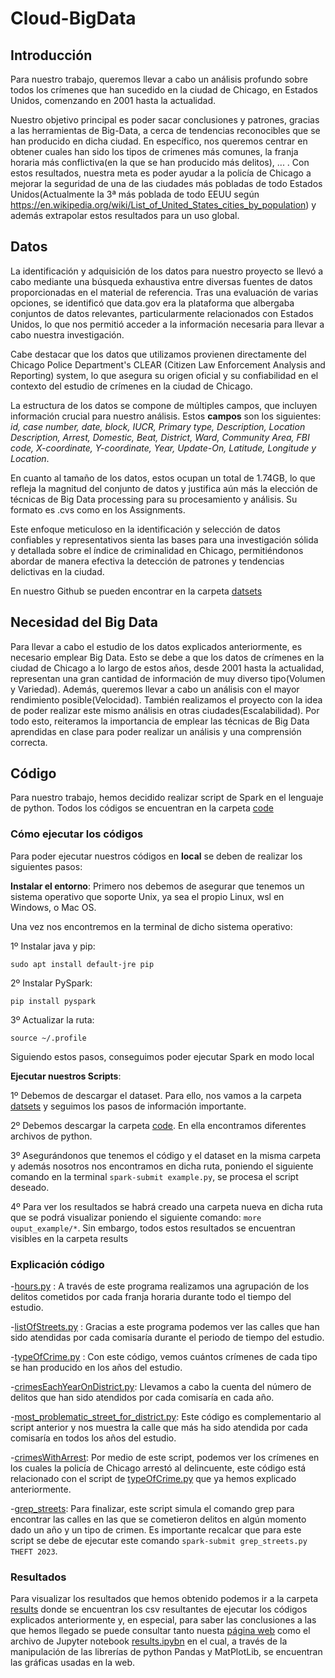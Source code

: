 # Cloud-BigData

## Introducción
Para nuestro trabajo, queremos llevar a cabo un análisis profundo sobre todos los crímenes que han sucedido en la ciudad de Chicago, en Estados Unidos, comenzando en 2001 hasta la actualidad. 

Nuestro objetivo principal es poder sacar conclusiones y patrones, gracias a las herramientas de Big-Data, a cerca de tendencias reconocibles que se han producido en dicha ciudad. En específico, nos queremos centrar en obtener cuales han sido los tipos de crimenes más comunes, la franja horaria más conflictiva(en la que se han producido más delitos), ... . Con estos resultados, nuestra meta es poder ayudar a la policía de Chicago a mejorar la seguridad de una de las ciudades más pobladas de todo Estados Unidos(Actualmente la 3ª más poblada de todo EEUU según https://en.wikipedia.org/wiki/List_of_United_States_cities_by_population) y además extrapolar estos resultados para un uso global. 

## Datos
La identificación y adquisición de los datos para nuestro proyecto se llevó a cabo mediante una búsqueda exhaustiva entre diversas fuentes de datos proporcionadas en el material de referencia. Tras una evaluación de varias opciones, se identificó que data.gov era la plataforma que albergaba conjuntos de datos relevantes, particularmente relacionados con Estados Unidos, lo que nos permitió acceder a la información necesaria para llevar a cabo nuestra investigación.

Cabe destacar que los datos que utilizamos provienen directamente del Chicago Police Department's CLEAR (Citizen Law Enforcement Analysis and Reporting) system, lo que asegura su origen oficial y su confiabilidad en el contexto del estudio de crímenes en la ciudad de Chicago.

La estructura de los datos se compone de múltiples campos, que incluyen información crucial para nuestro análisis. Estos **campos** son los siguientes: *id, case number, date, block, IUCR, Primary type, Description, Location Description, Arrest, Domestic, Beat, District, Ward, Community Area, FBI code, X-coordinate, Y-coordinate, Year, Update-On, Latitude, Longitude y Location*.

En cuanto al tamaño de los datos, estos ocupan un total de 1.74GB, lo que refleja la magnitud del conjunto de datos y justifica aún más la elección de técnicas de Big Data processing para su procesamiento y análisis. Su formato es .cvs como en los Assignments.

Este enfoque meticuloso en la identificación y selección de datos confiables y representativos sienta las bases para una investigación sólida y detallada sobre el índice de criminalidad en Chicago, permitiéndonos abordar de manera efectiva la detección de patrones y tendencias delictivas en la ciudad.

En nuestro Github se pueden encontrar en la carpeta [datsets](https://github.com/JorgeSierra22/Cloud-BigData/tree/main/datasets)

## Necesidad del Big Data
Para llevar a cabo el estudio de los datos explicados anteriormente, es necesario emplear Big Data. Esto se debe a que los datos de crímenes en la ciudad de Chicago a lo largo de estos años, desde 2001 hasta la actualidad, representan  una gran cantidad de información de muy diverso tipo(Volumen y Variedad). Además, queremos llevar a cabo un análisis con el mayor rendimiento posible(Velocidad). También realizamos el proyecto con la idea de poder realizar este mismo análisis en otras ciudades(Escalabilidad). Por todo esto, reiteramos la importancia de emplear las técnicas de Big Data aprendidas en clase para poder realizar un análisis y una comprensión correcta.

## Código
Para nuestro trabajo, hemos decidido realizar script de Spark en el lenguaje de python. Todos los códigos se encuentran en la carpeta [code](https://github.com/JorgeSierra22/Cloud-BigData/tree/main/code)

### Cómo ejecutar los códigos
Para poder ejecutar nuestros códigos en **local** se deben de realizar los siguientes pasos:

**Instalar el entorno**:
Primero nos debemos de asegurar que tenemos un sistema operativo que soporte Unix, ya sea el propio Linux, wsl en Windows, o  Mac OS. 

Una vez nos encontremos en la terminal de dicho sistema operativo:

1º Instalar java y pip:
```
sudo apt install default-jre pip
``` 
2º Instalar PySpark:
```
pip install pyspark
``` 
3º Actualizar la ruta: 
```
source ~/.profile
``` 

Siguiendo estos pasos, conseguimos poder ejecutar Spark en modo local


**Ejecutar nuestros Scripts**:

1º Debemos de descargar el dataset. Para ello, nos vamos a la carpeta [datsets](https://github.com/JorgeSierra22/Cloud-BigData/tree/main/datasets) y seguimos los pasos de información importante.

2º Debemos descargar la carpeta [code](https://github.com/JorgeSierra22/Cloud-BigData/tree/main/code). En ella encontramos diferentes archivos de python. 

3º Asegurándonos que tenemos el código y el dataset en la misma carpeta y además nosotros nos encontramos en dicha ruta, poniendo el siguiente comando en la terminal ```spark-submit example.py```, se procesa el script deseado.

4º Para ver los resultados se habrá creado una carpeta nueva en dicha ruta que se podrá visualizar poniendo el siguiente comando: ```more ouput_example/*```. Sin embargo, todos estos resultados se encuentran visibles en la carpeta results

### Explicación código
-[hours.py](https://github.com/JorgeSierra22/Cloud-BigData/blob/main/code/hours.py) : A través de este programa realizamos una agrupación de los delitos cometidos por cada franja horaria durante todo el tiempo del estudio.

-[listOfStreets.py](https://github.com/JorgeSierra22/Cloud-BigData/blob/main/code/listOfStreet.py) : Gracias a este programa podemos ver las calles que han sido atendidas por cada comisaría durante el periodo de tiempo del estudio.

-[typeOfCrime.py](https://github.com/JorgeSierra22/Cloud-BigData/blob/main/code/typeOfCrime.py) : Con este código, vemos cuántos crímenes de cada tipo se han producido en los años del estudio.

-[crimesEachYearOnDistrict.py](https://github.com/JorgeSierra22/Cloud-BigData/blob/main/code/crimesEachYearOnDistrict.py): Llevamos a cabo la cuenta del número de delitos que han sido atendidos por cada comisaría en cada año.

-[most_problematic_street_for_district.py](https://github.com/JorgeSierra22/Cloud-BigData/blob/main/code/most_problematic_street_for_district.py): Este código es complementario al script anterior y nos muestra la calle que más ha sido atendida por cada comisaría en todos los años del estudio.

-[crimesWithArrest](https://github.com/JorgeSierra22/Cloud-BigData/blob/main/code/crimesWithArrest.py): Por medio de este script, podemos ver los crímenes en los cuales la policía de Chicago arrestó al delincuente, este código está relacionado con el script de [typeOfCrime.py](https://github.com/JorgeSierra22/Cloud-BigData/blob/main/code/typeOfCrime.py) que ya hemos explicado anteriormente.

-[grep_streets](https://github.com/JorgeSierra22/Cloud-BigData/blob/main/code/grep_streets.py): Para finalizar, este script simula el comando grep para encontrar las calles en las que se cometieron delitos en algún momento dado un año y un tipo de crimen. Es importante recalcar que para este script se debe de ejecutar este comando ```spark-submit grep_streets.py THEFT 2023```.


### Resultados
Para visualizar los resultados que hemos obtenido podemos ir a la carpeta [results](https://github.com/JorgeSierra22/Cloud-BigData/tree/main/results) donde se encuentran los csv resultantes de ejecutar los códigos explicados anteriormente y, en especial, para saber las conclusiones a las que hemos llegado se puede consultar tanto nuesta [página web](https://github.com/JorgeSierra22/Cloud-BigData/tree/main/webPage) como el archivo de Jupyter notebook [results.ipybn](https://github.com/JorgeSierra22/Cloud-BigData/blob/main/results/results.ipynb) en el cual, a través de la manipulación de las librerías de python Pandas y MatPlotLib, se encuentran las gráficas usadas en la web.
